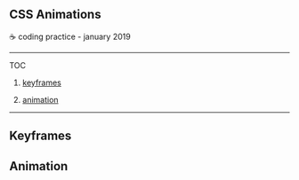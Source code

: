 ## CSS Animations

:coffee: coding practice - january 2019

---

TOC

1. [keyframes](#keyframes)

1. [animation](#animation)

---

## Keyframes

## Animation